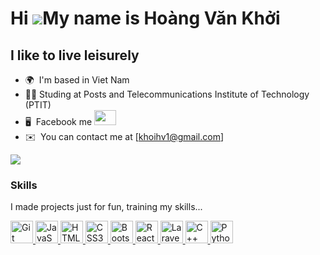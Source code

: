 Hi ![](https://user-images.githubusercontent.com/18350557/176309783-0785949b-9127-417c-8b55-ab5a4333674e.gif)My name is Hoàng Văn Khởi
========================================================================================================================================
I like to live leisurely
---------------------------------

* 🌍  I'm based in Viet Nam
* 👨‍🎓  Studing at Posts and Telecommunications Institute of Technology (PTIT)
* 🖥️  Facebook me <a href="https://www.facebook.com/profile.php?id=100082106448006"><img src = "https://e7.pngegg.com/pngimages/213/828/png-clipart-facebook-logo-facebook-messenger-logo-social-media-icon-facebook-icon-blue-text-thumbnail.png" width="35px" height="24px"> </a>
* ✉️  You can contact me at [khoihv1@gmail.com]

<a href="https://www.github.com/namnguyenthanhwork" target="_blank" rel="noreferrer"><img
src="https://img.shields.io/github/followers/namnguyenthanhwork?logo=github&style=for-the-badge&color=f97316&labelColor=22272e" /></a>

### Skills

I made projects just for fun, training my skills...

<p align="left">
  <a href="https://git-scm.com/" target="_blank" rel="noreferrer">
    <img src="https://raw.githubusercontent.com/danielcranney/readme-generator/main/public/icons/skills/git-colored.svg" width="36" height="36" alt="Git" />
  </a>
  <a href="https://developer.mozilla.org/en-US/docs/Web/JavaScript" target="_blank" rel="noreferrer">
    <img src="https://raw.githubusercontent.com/danielcranney/readme-generator/main/public/icons/skills/javascript-colored.svg" width="36" height="36" alt="JavaScript" />
  </a>
  <a href="https://developer.mozilla.org/en-US/docs/Glossary/HTML5" target="_blank" rel="noreferrer">
    <img src="https://raw.githubusercontent.com/danielcranney/readme-generator/main/public/icons/skills/html5-colored.svg" width="36" height="36" alt="HTML5" />
  </a>
  <a href="https://www.w3.org/TR/CSS/#css" target="_blank" rel="noreferrer">
    <img src="https://raw.githubusercontent.com/danielcranney/readme-generator/main/public/icons/skills/css3-colored.svg" width="36" height="36" alt="CSS3" />
  </a>
  <a href="https://getbootstrap.com/" target="_blank" rel="noreferrer">
    <img src="https://raw.githubusercontent.com/danielcranney/readme-generator/main/public/icons/skills/bootstrap-colored.svg" width="36" height="36" alt="Bootstrap" />
  </a>
  <a href="https://reactjs.org/" target="_blank" rel="noreferrer">
    <img src="https://raw.githubusercontent.com/danielcranney/readme-generator/main/public/icons/skills/react-colored.svg" width="36" height="36" alt="React" />
  </a>
  <a href="https://laravel.com/" target="_blank" rel="noreferrer">
    <img src="https://raw.githubusercontent.com/danielcranney/readme-generator/main/public/icons/skills/laravel-colored.svg" width="36" height="36" alt="Laravel" />
  </a>
  <a href="https://cplusplus.com/" target="_blank" rel="noreferrer">
    <img src="https://raw.githubusercontent.com/danielcranney/readme-generator/main/public/icons/skills/cplusplus-colored.svg" width="36" height="36" alt="C++" />
  </a>
  <a href="https://www.python.org/" target="_blank" rel="noreferrer">
    <img src="https://raw.githubusercontent.com/danielcranney/readme-generator/main/public/icons/skills/python-colored.svg" width="36" height="36" alt="Python" />
  </a>
  
</p>


